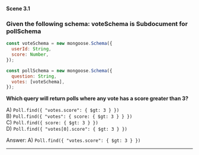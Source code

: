 **Scene 3.1**

### **Given the following schema: voteSchema is Subdocument for pollSchema**

```js
const voteSchema = new mongoose.Schema({
  userId: String,
  score: Number,
});

const pollSchema = new mongoose.Schema({
  question: String,
  votes: [voteSchema],
});
```

**Which query will return polls where any vote has a score greater than 3?**

A) `Poll.find({ "votes.score": { $gt: 3 } })`  
B) `Poll.find({ "votes": { score: { $gt: 3 } } })`  
C) `Poll.find({ score: { $gt: 3 } })`  
D) `Poll.find({ "votes[0].score": { $gt: 3 } })`

Answer: A) `Poll.find({ "votes.score": { $gt: 3 } })`

---
